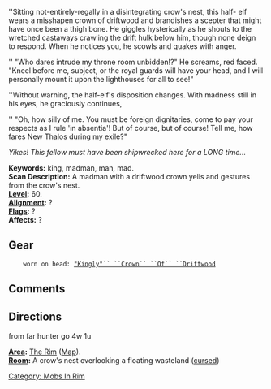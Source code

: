 ''Sitting not-entirely-regally in a disintegrating crow's nest, this
half- elf wears a misshapen crown of driftwood and brandishes a scepter
that might have once been a thigh bone. He giggles hysterically as he
shouts to the wretched castaways crawling the drift hulk below him,
though none deign to respond. When he notices you, he scowls and quakes
with anger.

'' "Who dares intrude my throne room unbidden!?" He screams, red faced.
"Kneel before me, subject, or the royal guards will have your head, and
I will personally mount it upon the lighthouses for all to see!"

''Without warning, the half-elf's disposition changes. With madness
still in his eyes, he graciously continues,

'' "Oh, how silly of me. You must be foreign dignitaries, come to pay
your respects as I rule 'in absentia'! But of course, but of course!
Tell me, how fares New Thalos during my exile?"

*Yikes! This fellow must have been shipwrecked here for a LONG time...*

**Keywords:** king, madman, man, mad.  
**Scan Description:** A madman with a driftwood crown yells and gestures
from the crow's nest.  
**[Level](Level.md "wikilink"):** 60.  
**[Alignment](Alignment.md "wikilink"):** ?  
**[Flags](:Category:_Mob_Types.md "wikilink"):** ?  
**Affects:** ?  

## Gear

`    worn on head: `[`"Kingly"`` ``Crown`` ``Of`` ``Driftwood`]("Kingly"_Crown_Of_Driftwood "wikilink")

## Comments

## Directions

from far hunter go 4w 1u

**[Area](:Category:_Areas.md "wikilink"):** [The
Rim](:Category:_Rim.md "wikilink") ([Map](Rim_Map.md "wikilink")).  
**[Room](:Category:_Rooms.md "wikilink"):** A crow's nest overlooking a
floating wasteland ([cursed](Cursed_Rooms.md "wikilink"))  

[Category: Mobs In Rim](Category:_Mobs_In_Rim "wikilink")

